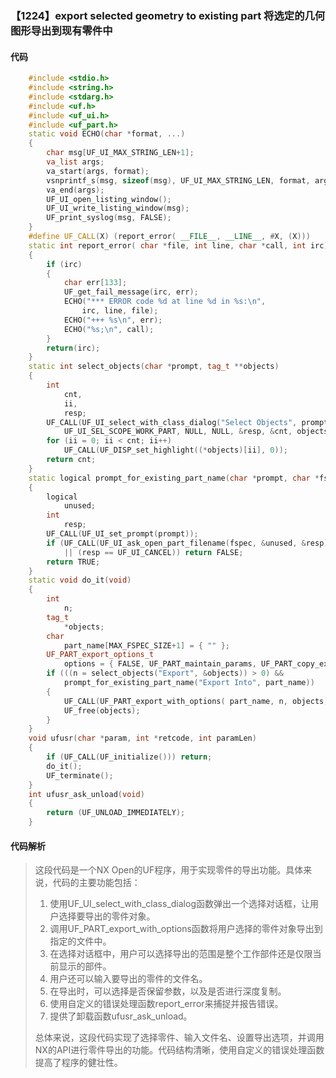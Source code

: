 ### 【1224】export selected geometry to existing part 将选定的几何图形导出到现有零件中

#### 代码

```cpp
    #include <stdio.h>  
    #include <string.h>  
    #include <stdarg.h>  
    #include <uf.h>  
    #include <uf_ui.h>  
    #include <uf_part.h>  
    static void ECHO(char *format, ...)  
    {  
        char msg[UF_UI_MAX_STRING_LEN+1];  
        va_list args;  
        va_start(args, format);  
        vsnprintf_s(msg, sizeof(msg), UF_UI_MAX_STRING_LEN, format, args);  
        va_end(args);  
        UF_UI_open_listing_window();  
        UF_UI_write_listing_window(msg);  
        UF_print_syslog(msg, FALSE);  
    }  
    #define UF_CALL(X) (report_error( __FILE__, __LINE__, #X, (X)))  
    static int report_error( char *file, int line, char *call, int irc)  
    {  
        if (irc)  
        {  
            char err[133];  
            UF_get_fail_message(irc, err);  
            ECHO("*** ERROR code %d at line %d in %s:\n",  
                irc, line, file);  
            ECHO("+++ %s\n", err);  
            ECHO("%s;\n", call);  
        }  
        return(irc);  
    }  
    static int select_objects(char *prompt, tag_t **objects)  
    {  
        int  
            cnt,  
            ii,  
            resp;  
        UF_CALL(UF_UI_select_with_class_dialog("Select Objects", prompt,  
            UF_UI_SEL_SCOPE_WORK_PART, NULL, NULL, &resp, &cnt, objects));  
        for (ii = 0; ii < cnt; ii++)  
            UF_CALL(UF_DISP_set_highlight((*objects)[ii], 0));  
        return cnt;  
    }  
    static logical prompt_for_existing_part_name(char *prompt, char *fspec)  
    {  
        logical  
            unused;  
        int  
            resp;  
        UF_CALL(UF_UI_set_prompt(prompt));  
        if (UF_CALL(UF_UI_ask_open_part_filename(fspec, &unused, &resp))  
            || (resp == UF_UI_CANCEL)) return FALSE;  
        return TRUE;  
    }  
    static void do_it(void)  
    {  
        int  
            n;  
        tag_t  
            *objects;  
        char  
            part_name[MAX_FSPEC_SIZE+1] = { "" };  
        UF_PART_export_options_t  
            options = { FALSE, UF_PART_maintain_params, UF_PART_copy_exp_deeply };  
        if (((n = select_objects("Export", &objects)) > 0) &&  
            prompt_for_existing_part_name("Export Into", part_name))  
        {  
            UF_CALL(UF_PART_export_with_options( part_name, n, objects, &options));  
            UF_free(objects);  
        }  
    }  
    void ufusr(char *param, int *retcode, int paramLen)  
    {  
        if (UF_CALL(UF_initialize())) return;  
        do_it();  
        UF_terminate();  
    }  
    int ufusr_ask_unload(void)  
    {  
        return (UF_UNLOAD_IMMEDIATELY);  
    }

```

#### 代码解析

> 这段代码是一个NX Open的UF程序，用于实现零件的导出功能。具体来说，代码的主要功能包括：
>
> 1. 使用UF_UI_select_with_class_dialog函数弹出一个选择对话框，让用户选择要导出的零件对象。
> 2. 调用UF_PART_export_with_options函数将用户选择的零件对象导出到指定的文件中。
> 3. 在选择对话框中，用户可以选择导出的范围是整个工作部件还是仅限当前显示的部件。
> 4. 用户还可以输入要导出的零件的文件名。
> 5. 在导出时，可以选择是否保留参数，以及是否进行深度复制。
> 6. 使用自定义的错误处理函数report_error来捕捉并报告错误。
> 7. 提供了卸载函数ufusr_ask_unload。
>
> 总体来说，这段代码实现了选择零件、输入文件名、设置导出选项，并调用NX的API进行零件导出的功能。代码结构清晰，使用自定义的错误处理函数提高了程序的健壮性。
>
